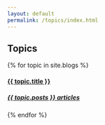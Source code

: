 ```yaml
---
layout: default
permalink: /topics/index.html
---
```


<div class="container">
  <h2 class="section-header">Topics</h2>
  <div data-card-deck class="card-deck card-deck--expanded-layout card-deck--wrap">
    {% for topic in site.blogs %}
      <div class="card card--layered">
        <a href="{{ topic.url }}">
          <div class="card-bgImage sixteen-nine bgCenter" style="background-image: url('{{ topic.image }}');"></div>
          <div class="card-block">
            <h4 class="card-title font-family-condensed-extra text-uppercase">
              {{ topic.title }}
            </h4>
            <h5 class="card-subtitle">{{ topic.posts }} articles</h5>
          </div>
        </a>
      </div>
    {% endfor %}
  </div>
</div>

